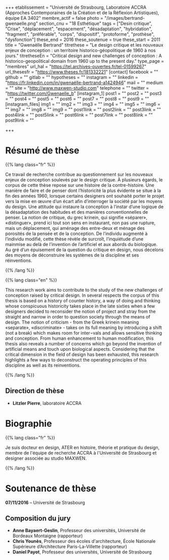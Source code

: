 +++
etablissement = "Université de Strasbourg, Laboratoire ACCRA (Approches Contemporaines de la Création et de la Réflexion Artistiques), équipe EA 3402"
membre_actif = false
photo = "/images/bertrand-gwenaelle.png"
section_cnu = "18 Esthétique"
tags = ["Desin critique", "Crise", "déplacement", "espacement", "désadaptation", "hybridation", "fragment", "préférable", "corps", "dispositif", "protoforme", "prothèse", "dysfonction"]
these_end = 2016
these_soutenue = true
these_start = 2011
title = "Gwenaëlle Bertrand"
titrethese = "Le design critique et les nouveaux enjeux de conception : un territoire historico-géopolitique de 1960 à nos jours."
titretheseEn = "Critical design and new challenges of conception : A historico-geopolitical domain from 1960 up to the present day."
type_page = "membres"
url_hal = "https://tel.archives-ouvertes.fr/tel-01599267"
url_thesesfr = "https://www.theses.fr/181332221"
[contact]
facebook = ""
github = ""
gitlab = ""
hypotheses = ""
instagram = ""
linkedin = "https://fr.linkedin.com/in/gwenaëlle-bertrand-a1424946"
mail = ""
medium = ""
site = "http://www.maxwen-studio.com"
telephone = ""
twitter = "https://twitter.com/Gwenaelle_b"
[instagram_1]
post1 = ""
post2 = ""
post3 = ""
post4 = ""
post5 = ""
post6 = ""
post7 = ""
post8 = ""
post9 = ""
[instagram_files]
img1 = ""
img2 = ""
img3 = ""
img4 = ""
img5 = ""
img6 = ""
img7 = ""
img8 = ""
img9 = ""
post1link = ""
post2link = ""
post3link = ""
post4link = ""
post5link = ""
post6link = ""
post7link = ""
post8link = ""
post9link = ""

+++
<!-- Supprimer les parties non remplies (supprimer les blocks de lang s'il n'y a pas deux langues). Tu es libre d'ajouter ce que tu veux à cette partie -->

# Résumé de thèse

{{% lang class="fr" %}}

Ce travail de recherche contribue au questionnement sur les nouveaux enjeux de conception soulevés par le design critique. À plusieurs égards, le corpus de cette thèse repose sur une histoire de la contre-histoire. Une manière de faire et de penser dont l’historicité la plus évidente se situe à la fin des années 1960, lorsque certains designers ont souhaité porter le projet vers la mise en œuvre d’un écart afin d’interroger la société par les moyens du design. Une attitude qui instaure la conception à l’instar d’une logique de la désadaptation des habitudes et des manières conventionnelles de penser. La notion de critique, du grec krinein, qui signifie «séparer», «distinguer», prend ici tout son sens en instaurant, non pas une rupture, mais un déplacement, qui aménage des entre-deux et ménage des porosités de la pensée et de la conception. De l’individu augmenté à l’individu modifié, cette thèse révèle de surcroît, l’inquiétude d’une mainmise au delà de l’invention de l’artificiel et aux abords du biologique. Au gré d’un épuisement de la question du critique en design, nous décelons des moyens de déconstruire les systèmes de la discipline et ses réinventions.

{{% /lang %}}

{{% lang class="en" %}}

This research work aims to contribute to the study of the new challenges of conception raised by critical design. In several respects the corpus of this thesis is based on a history of counter history, a way of doing and thinking whose conspicuous historicity takes place in the late sixties when a few designers decided to reconsider the notion of project and stray from the straight and narrow in order to question society through the means of design. The notion of criticism - from the Greek krinein meaning «separate», «discriminate» - takes on its full meaning by introducing a shift (not a break) which makes room for inter¬vals and allows sensitive thinking and conception. From human enhancement to human modification, this thesis also reveals a number of concerns which go beyond the invention of artificial means and touch upon biological aspects. Considering that the critical dimension in the field of design has been exhausted, this research highlights a few ways to deconstruct the operating principles of this discipline as well as its reinventions.

{{% /lang %}}

## Direction de thèse

* **Litzler Pierre**, laboratoire ACCRA

# Biographie

{{% lang class="fr" %}}

Je suis docteur en design, ATER en histoire, théorie et pratique du design, membre de l'équipe de recherche ACCRA à l'Université de Strasbourg et designer associée au studio MAXWEN.

{{% /lang %}}

# Soutenance de thèse

**07/11/2016** – Université de Strasbourg

## Composition du jury

* **Anne Bayaert-Geslin**, Professeur des universités, Université de Bordeaux Montaigne (rapporteur)
* **Chris Younès**, Professeur des écoles d'architecture, École Nationale Supérieure d’Architecture Paris-La-Villette (rapporteur)
* **Daniel Payot**, Professeur des universités, Université de Strasbourg